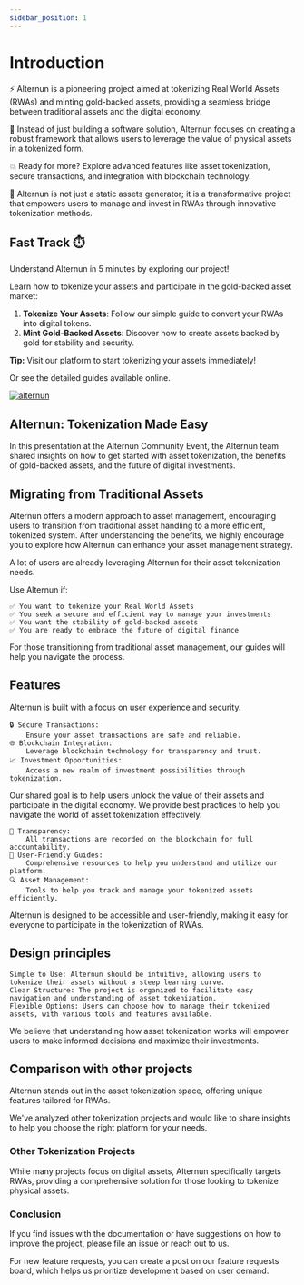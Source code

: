 ```yaml
---
sidebar_position: 1
---
```


# Introduction

⚡️ Alternun is a pioneering project aimed at tokenizing Real World Assets (RWAs) and minting gold-backed assets, providing a seamless bridge between traditional assets and the digital economy.


💸 Instead of just building a software solution, Alternun focuses on creating a robust framework that allows users to leverage the value of physical assets in a tokenized form.

💥 Ready for more? Explore advanced features like asset tokenization, secure transactions, and integration with blockchain technology.

🧐 Alternun is not just a static assets generator; it is a transformative project that empowers users to manage and invest in RWAs through innovative tokenization methods.

## Fast Track ⏱️

Understand Alternun in 5 minutes by exploring our project!

Learn how to tokenize your assets and participate in the gold-backed asset market:

1. **Tokenize Your Assets**: Follow our simple guide to convert your RWAs into digital tokens.
2. **Mint Gold-Backed Assets**: Discover how to create assets backed by gold for stability and security.

**Tip:** Visit our platform to start tokenizing your assets immediately!

Or see the detailed guides available online.

[![alternun](https://markdown-videos-api.jorgenkh.no/url?url=https%3A%2F%2Fwww.youtube.com%2Fwatch%3Fv%3DbvbtFvBZ1sk%26t%3D5s)](https://www.youtube.com/watch?v=bvbtFvBZ1sk&t=5s)

## Alternun: Tokenization Made Easy

In this presentation at the Alternun Community Event, the Alternun team shared insights on how to get started with asset tokenization, the benefits of gold-backed assets, and the future of digital investments.

## Migrating from Traditional Assets

Alternun offers a modern approach to asset management, encouraging users to transition from traditional asset handling to a more efficient, tokenized system. After understanding the benefits, we highly encourage you to explore how Alternun can enhance your asset management strategy.

A lot of users are already leveraging Alternun for their asset tokenization needs.

Use Alternun if:

    ✅ You want to tokenize your Real World Assets
    ✅ You seek a secure and efficient way to manage your investments
    ✅ You want the stability of gold-backed assets
    ✅ You are ready to embrace the future of digital finance

For those transitioning from traditional asset management, our guides will help you navigate the process.

## Features

Alternun is built with a focus on user experience and security.

    🔒 Secure Transactions:
        Ensure your asset transactions are safe and reliable.
    🌐 Blockchain Integration:
        Leverage blockchain technology for transparency and trust.
    📈 Investment Opportunities:
        Access a new realm of investment possibilities through tokenization.

Our shared goal is to help users unlock the value of their assets and participate in the digital economy. We provide best practices to help you navigate the world of asset tokenization effectively.

    🎯 Transparency:
        All transactions are recorded on the blockchain for full accountability.
    📝 User-Friendly Guides:
        Comprehensive resources to help you understand and utilize our platform.
    🔍 Asset Management: 
        Tools to help you track and manage your tokenized assets efficiently.

Alternun is designed to be accessible and user-friendly, making it easy for everyone to participate in the tokenization of RWAs.

## Design principles

    Simple to Use: Alternun should be intuitive, allowing users to tokenize their assets without a steep learning curve.
    Clear Structure: The project is organized to facilitate easy navigation and understanding of asset tokenization.
    Flexible Options: Users can choose how to manage their tokenized assets, with various tools and features available.

We believe that understanding how asset tokenization works will empower users to make informed decisions and maximize their investments.

## Comparison with other projects

Alternun stands out in the asset tokenization space, offering unique features tailored for RWAs.

We've analyzed other tokenization projects and would like to share insights to help you choose the right platform for your needs.

### Other Tokenization Projects

While many projects focus on digital assets, Alternun specifically targets RWAs, providing a comprehensive solution for those looking to tokenize physical assets.

### Conclusion

If you find issues with the documentation or have suggestions on how to improve the project, please file an issue or reach out to us.

For new feature requests, you can create a post on our feature requests board, which helps us prioritize development based on user demand.
